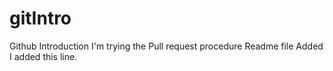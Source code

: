 # gitIntro
Github Introduction
I'm trying the Pull request procedure
Readme file Added
I added this line.
